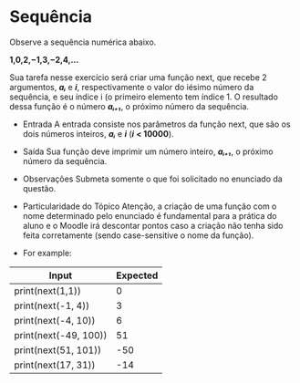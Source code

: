 # Sequência
Observe a sequência numérica abaixo.

**1,0,2,−1,3,−2,4,...**

Sua tarefa nesse exercício será criar uma função next, que recebe 2 argumentos, **_aᵢ_** e **_i_**, respectivamente o valor do iésimo número da sequência, e seu índice i (o primeiro elemento tem índice 1. O resultado dessa função é o número **_aᵢ₊₁_**, o próximo número da sequência.

* Entrada
A entrada consiste nos parâmetros da função next, que são os dois números inteiros, **_aᵢ_** e **_i_** (**_i_** **< 10000**).

* Saída
Sua função deve imprimir um número inteiro, **_aᵢ₊₁_**, o próximo número da sequência.

* Observações
Submeta somente o que foi solicitado no enunciado da questão.

* Particularidade do Tópico
Atenção, a criação de uma função com o nome determinado pelo enunciado é fundamental para a prática do aluno e o Moodle irá descontar pontos caso a criação não tenha sido feita corretamente (sendo case-sensitive o nome da função).


* For example:

Input|Expected
-----|--------
print(next(1,1))|0
print(next(-1, 4))|3
print(next(-4, 10))|6
print(next(-49, 100))|51
print(next(51, 101))|-50
print(next(17, 31))|-14
